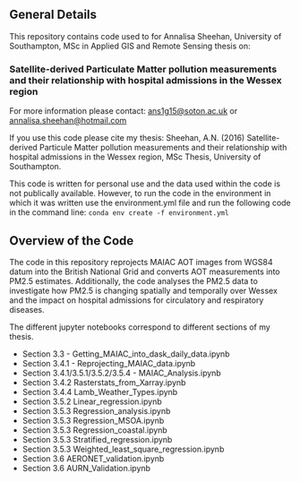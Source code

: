 ## General Details
This repository contains code used to for Annalisa Sheehan, University of Southampton, 
MSc in Applied GIS and Remote Sensing thesis on: 
### Satellite-derived Particulate Matter pollution measurements and their relationship with hospital admissions in the Wessex region

For more information please contact: ans1g15@soton.ac.uk or annalisa.sheehan@hotmail.com

If you use this code please cite my thesis: 
Sheehan, A.N. (2016) Satellite-derived Particule Matter pollution measurements and their relationship with hospital admissions in the Wessex region, MSc Thesis, University of Southampton. 

This code is written for personal use and the data used within the code is not publically available. 
However, to run the code in the environment in which it was written use the environment.yml file and run the following code in the command line:
```conda env create -f environment.yml```

## Overview of the Code
The code in this repository reprojects MAIAC AOT images from WGS84 datum into the British National Grid and converts AOT measurements into PM2.5 estimates. Additionally, the code analyses the PM2.5 data to investigate how PM2.5 is changing spatially and temporally over Wessex and the impact on hospital admissions for circulatory and respiratory diseases.

The different jupyter notebooks correspond to different sections of my thesis. 
- Section 3.3 - Getting_MAIAC_into_dask_daily_data.ipynb
- Section 3.4.1 - Reprojecting_MAIAC_data.ipynb
- Section 3.4.1/3.5.1/3.5.2/3.5.4 - MAIAC_Analysis.ipynb 
- Section 3.4.2 Rasterstats_from_Xarray.ipynb
- Section 3.4.4 Lamb_Weather_Types.ipynb
- Section 3.5.2 Linear_regression.ipynb
- Section 3.5.3 Regression_analysis.ipynb
- Section 3.5.3 Regression_MSOA.ipynb
- Section 3.5.3 Regression_coastal.ipynb
- Section 3.5.3 Stratified_regression.ipynb
- Section 3.5.3 Weighted_least_square_regression.ipynb
- Section 3.6 AERONET_validation.ipynb
- Section 3.6 AURN_Validation.ipynb